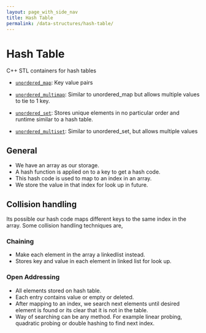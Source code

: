 ```yaml
---
layout: page_with_side_nav
title: Hash Table
permalink: /data-structures/hash-table/
---
```


# Hash Table
C++ STL containers for hash tables
- [`unordered_map`](http://www.cplusplus.com/reference/unordered_map/unordered_map/): Key value pairs
- [`unordered_multimap`](https://www.cplusplus.com/reference/unordered_map/unordered_multimap/): Similar to unordered_map but allows multiple values to tie to 1 key.

- [`unordered_set`](https://www.cplusplus.com/reference/unordered_set/unordered_set/): Stores unique elements in no particular order and runtime similar to a hash table.
- [`unordered_multiset`](https://www.cplusplus.com/reference/unordered_set/unordered_multiset/): Similar to unordered_set, but allows multiple values

## General
- We have an array as our storage. 
- A hash function is applied on to a key to get a hash code. 
- This hash code is used to map to an index in an array.
- We store the value in that index for look up in future.

## Collision handling
Its possible our hash code maps different keys to the same index in the array. Some collision handling techniques are,

### Chaining
- Make each element in the array a linkedlist instead. 
- Stores key and value in each element in linked list for look up.

### Open Addressing
- All elements stored on hash table. 
- Each entry contains value or empty or deleted. 
- After mapping to an index, we search next elements until desired element is found or its clear that it is not in the table.
- Way of searching can be any method. For example linear probing, quadratic probing or double hashing to find next index.
